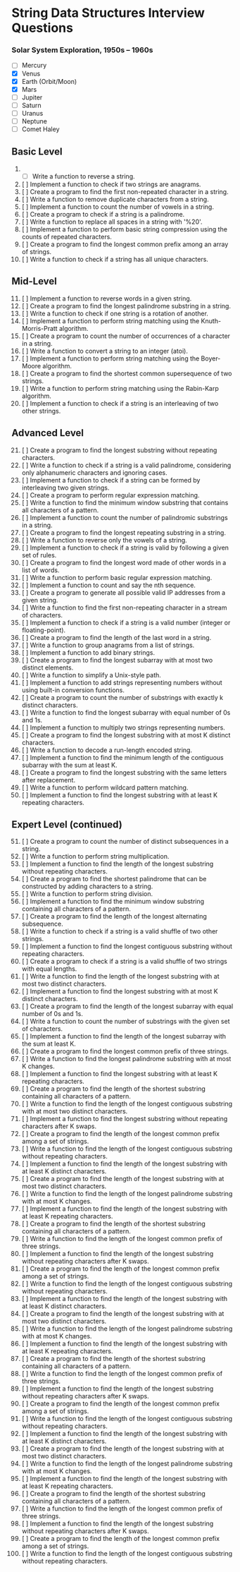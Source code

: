 # String Data Structures Interview Questions

### Solar System Exploration, 1950s – 1960s

- [ ] Mercury
- [x] Venus
- [x] Earth (Orbit/Moon)
- [x] Mars
- [ ] Jupiter
- [ ] Saturn
- [ ] Uranus
- [ ] Neptune
- [ ] Comet Haley

## Basic Level

1. - [ ] Write a function to reverse a string.
2. [ ] Implement a function to check if two strings are anagrams.
3. [ ] Create a program to find the first non-repeated character in a string.
4. [ ] Write a function to remove duplicate characters from a string.
5. [ ] Implement a function to count the number of vowels in a string.
6. [ ] Create a program to check if a string is a palindrome.
7. [ ] Write a function to replace all spaces in a string with '%20'.
8. [ ] Implement a function to perform basic string compression using the counts of repeated characters.
9. [ ] Create a program to find the longest common prefix among an array of strings.
10. [ ] Write a function to check if a string has all unique characters.

## Mid-Level

11. [ ] Implement a function to reverse words in a given string.
12. [ ] Create a program to find the longest palindrome substring in a string.
13. [ ] Write a function to check if one string is a rotation of another.
14. [ ] Implement a function to perform string matching using the Knuth-Morris-Pratt algorithm.
15. [ ] Create a program to count the number of occurrences of a character in a string.
16. [ ] Write a function to convert a string to an integer (atoi).
17. [ ] Implement a function to perform string matching using the Boyer-Moore algorithm.
18. [ ] Create a program to find the shortest common supersequence of two strings.
19. [ ] Write a function to perform string matching using the Rabin-Karp algorithm.
20. [ ] Implement a function to check if a string is an interleaving of two other strings.

## Advanced Level

21. [ ] Create a program to find the longest substring without repeating characters.
22. [ ] Write a function to check if a string is a valid palindrome, considering only alphanumeric characters and ignoring cases.
23. [ ] Implement a function to check if a string can be formed by interleaving two given strings.
24. [ ] Create a program to perform regular expression matching.
25. [ ] Write a function to find the minimum window substring that contains all characters of a pattern.
26. [ ] Implement a function to count the number of palindromic substrings in a string.
27. [ ] Create a program to find the longest repeating substring in a string.
28. [ ] Write a function to reverse only the vowels of a string.
29. [ ] Implement a function to check if a string is valid by following a given set of rules.
30. [ ] Create a program to find the longest word made of other words in a list of words.
31. [ ] Write a function to perform basic regular expression matching.
32. [ ] Implement a function to count and say the nth sequence.
33. [ ] Create a program to generate all possible valid IP addresses from a given string.
34. [ ] Write a function to find the first non-repeating character in a stream of characters.
35. [ ] Implement a function to check if a string is a valid number (integer or floating-point).
36. [ ] Create a program to find the length of the last word in a string.
37. [ ] Write a function to group anagrams from a list of strings.
38. [ ] Implement a function to add binary strings.
39. [ ] Create a program to find the longest subarray with at most two distinct elements.
40. [ ] Write a function to simplify a Unix-style path.
41. [ ] Implement a function to add strings representing numbers without using built-in conversion functions.
42. [ ] Create a program to count the number of substrings with exactly k distinct characters.
43. [ ] Write a function to find the longest subarray with equal number of 0s and 1s.
44. [ ] Implement a function to multiply two strings representing numbers.
45. [ ] Create a program to find the longest substring with at most K distinct characters.
46. [ ] Write a function to decode a run-length encoded string.
47. [ ] Implement a function to find the minimum length of the contiguous subarray with the sum at least K.
48. [ ] Create a program to find the longest substring with the same letters after replacement.
49. [ ] Write a function to perform wildcard pattern matching.
50. [ ] Implement a function to find the longest substring with at least K repeating characters.

## Expert Level (continued)

51. [ ] Create a program to count the number of distinct subsequences in a string.
52. [ ] Write a function to perform string multiplication.
53. [ ] Implement a function to find the length of the longest substring without repeating characters.
54. [ ] Create a program to find the shortest palindrome that can be constructed by adding characters to a string.
55. [ ] Write a function to perform string division.
56. [ ] Implement a function to find the minimum window substring containing all characters of a pattern.
57. [ ] Create a program to find the length of the longest alternating subsequence.
58. [ ] Write a function to check if a string is a valid shuffle of two other strings.
59. [ ] Implement a function to find the longest contiguous substring without repeating characters.
60. [ ] Create a program to check if a string is a valid shuffle of two strings with equal lengths.
61. [ ] Write a function to find the length of the longest substring with at most two distinct characters.
62. [ ] Implement a function to find the longest substring with at most K distinct characters.
63. [ ] Create a program to find the length of the longest subarray with equal number of 0s and 1s.
64. [ ] Write a function to count the number of substrings with the given set of characters.
65. [ ] Implement a function to find the length of the longest subarray with the sum at least K.
66. [ ] Create a program to find the longest common prefix of three strings.
67. [ ] Write a function to find the longest palindrome substring with at most K changes.
68. [ ] Implement a function to find the longest substring with at least K repeating characters.
69. [ ] Create a program to find the length of the shortest substring containing all characters of a pattern.
70. [ ] Write a function to find the length of the longest contiguous substring with at most two distinct characters.
71. [ ] Implement a function to find the longest substring without repeating characters after K swaps.
72. [ ] Create a program to find the length of the longest common prefix among a set of strings.
73. [ ] Write a function to find the length of the longest contiguous substring without repeating characters.
74. [ ] Implement a function to find the length of the longest substring with at least K distinct characters.
75. [ ] Create a program to find the length of the longest substring with at most two distinct characters.
76. [ ] Write a function to find the length of the longest palindrome substring with at most K changes.
77. [ ] Implement a function to find the length of the longest substring with at least K repeating characters.
78. [ ] Create a program to find the length of the shortest substring containing all characters of a pattern.
79. [ ] Write a function to find the length of the longest common prefix of three strings.
80. [ ] Implement a function to find the length of the longest substring without repeating characters after K swaps.
81. [ ] Create a program to find the length of the longest common prefix among a set of strings.
82. [ ] Write a function to find the length of the longest contiguous substring without repeating characters.
83. [ ] Implement a function to find the length of the longest substring with at least K distinct characters.
84. [ ] Create a program to find the length of the longest substring with at most two distinct characters.
85. [ ] Write a function to find the length of the longest palindrome substring with at most K changes.
86. [ ] Implement a function to find the length of the longest substring with at least K repeating characters.
87. [ ] Create a program to find the length of the shortest substring containing all characters of a pattern.
88. [ ] Write a function to find the length of the longest common prefix of three strings.
89. [ ] Implement a function to find the length of the longest substring without repeating characters after K swaps.
90. [ ] Create a program to find the length of the longest common prefix among a set of strings.
91. [ ] Write a function to find the length of the longest contiguous substring without repeating characters.
92. [ ] Implement a function to find the length of the longest substring with at least K distinct characters.
93. [ ] Create a program to find the length of the longest substring with at most two distinct characters.
94. [ ] Write a function to find the length of the longest palindrome substring with at most K changes.
95. [ ] Implement a function to find the length of the longest substring with at least K repeating characters.
96. [ ] Create a program to find the length of the shortest substring containing all characters of a pattern.
97. [ ] Write a function to find the length of the longest common prefix of three strings.
98. [ ] Implement a function to find the length of the longest substring without repeating characters after K swaps.
99. [ ] Create a program to find the length of the longest common prefix among a set of strings.
100.  [ ] Write a function to find the length of the longest contiguous substring without repeating characters.
